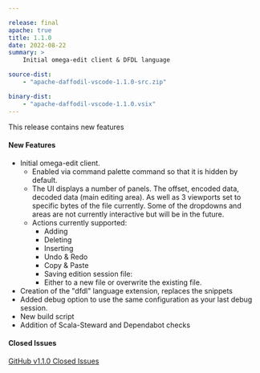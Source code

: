 ```yaml
---

release: final
apache: true
title: 1.1.0
date: 2022-08-22
summary: >
    Initial omega-edit client & DFDL language

source-dist:
    - "apache-daffodil-vscode-1.1.0-src.zip"

binary-dist:
    - "apache-daffodil-vscode-1.1.0.vsix"
---
```


This release contains new features

#### New Features

* Initial omega-edit client.
    * Enabled via command palette command so that it is hidden by default.
    * The UI displays a number of panels. The offset, encoded data, decoded data (main editing area). As well as 3 viewports set to specific bytes of the file currently. Some of the dropdowns and areas are not currently interactive but will be in the future.
    * Actions currently supported:
        * Adding
        * Deleting
        * Inserting
        * Undo & Redo
        * Copy & Paste
        * Saving edition session file:
        * Either to a new file or overwrite the existing file.
* Creation of the "dfdl" language extension, replaces the snippets
* Added debug option to use the same configuration as your last debug
session.
* New build script
* Addition of Scala-Steward and Dependabot checks


#### Closed Issues

[GitHub v1.1.0 Closed Issues](https://github.com/apache/daffodil-vscode/milestone/2?closed=1)
